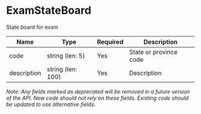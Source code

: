 # ExamStateBoard

State board for exam

| Name | Type | Required | Description |
| - | - | - | - |
| code | string (len: 5) | Yes | State or province code |
| description | string (len: 100) | Yes | Description |

*Note: Any fields marked as deprecated will be removed in a future version of the API. New code should not rely on these fields. Existing code should be updated to use alternative fields.*
